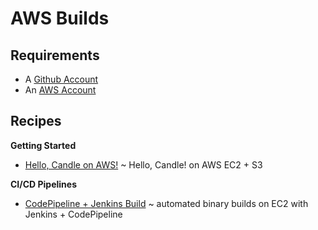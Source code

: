 # AWS Builds

## Requirements

* A [Github Account](https://github.com/join)
* An [AWS Account](https://portal.aws.amazon.com/billing/signup)

## Recipes

**Getting Started**

- [Hello, Candle on AWS!](./hello-aws.md) ~ Hello, Candle! on AWS EC2 + S3

**CI/CD Pipelines**

- [CodePipeline + Jenkins Build](./jenkins-pipeline.md) ~ automated binary builds on EC2 with Jenkins + CodePipeline